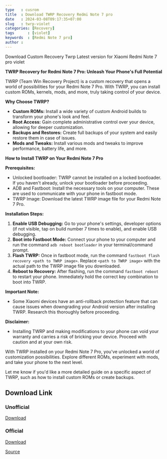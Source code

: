 ```yaml
---
type   : cusrom
title  : Download TWRP Recovery Redmi Note 7 pro
date   : 2024-03-08T09:17:35+07:00
slug   : twrp-violet
categories: [Recovery]
tags      : [violet]
keywords  : [Redmi Note 7 pro]
author : 
---
```


Download Custom Recovery Twrp Latest version for Xiaomi Redmi Note 7 pro violet

**TWRP Recovery for Redmi Note 7 Pro: Unleash Your Phone's Full Potential**

TWRP (Team Win Recovery Project) is a custom recovery that opens a world of possibilities for your Redmi Note 7 Pro. With TWRP, you can install custom ROMs, kernels, mods, and more, truly taking control of your device.

**Why Choose TWRP?**

* **Custom ROMs:** Install a wide variety of custom Android builds to transform your phone's look and feel.
* **Root Access:** Gain complete administrative control over your device, allowing for deeper customization.
* **Backups and Restores:** Create full backups of your system and easily restore them in case of issues.
* **Mods and Tweaks:** Install various mods and tweaks to improve performance, battery life, and more.

**How to Install TWRP on Your Redmi Note 7 Pro**

**Prerequisites:**

* Unlocked bootloader: TWRP cannot be installed on a locked bootloader. If you haven't already, unlock your bootloader before proceeding.
* ADB and Fastboot: Install the necessary tools on your computer. These are used to communicate with your phone in fastboot mode.
* TWRP Image: Download the latest TWRP image file for your Redmi Note 7 Pro.

**Installation Steps:**

1. **Enable USB Debugging:** Go to your phone's settings, developer options (if not visible, tap on build number 7 times to enable), and enable USB debugging.
2. **Boot into Fastboot Mode:** Connect your phone to your computer and run the command `adb reboot bootloader` in your terminal/command prompt.
3. **Flash TWRP:** Once in fastboot mode, run the command `fastboot flash recovery <path to TWRP image>`. Replace `<path to TWRP image>` with the actual path to the TWRP image file you downloaded.
4. **Reboot to Recovery:** After flashing, run the command `fastboot reboot` to restart your phone. Immediately hold the correct key combination to boot into TWRP.

**Important Note:**

* Some Xiaomi devices have an anti-rollback protection feature that can cause issues when downgrading your Android version after installing TWRP. Research this thoroughly before proceeding.

**Disclaimer:**

* Installing TWRP and making modifications to your phone can void your warranty and carries a risk of bricking your device. Proceed with caution and at your own risk.

With TWRP installed on your Redmi Note 7 Pro, you've unlocked a world of customization possibilities. Explore different ROMs, experiment with mods, and take your phone to the next level.

Let me know if you'd like a more detailed guide on a specific aspect of TWRP, such as how to install custom ROMs or create backups.


## Download Link
### Unofficial
[Download](https://sourceforge.net/projects/ancientproject/files/violet/twrp/)

### Official
[Download](https://dl.twrp.me/violet)

[Source](https://twrp.me/xiaomi/xiaomiredminote7pro.html)
